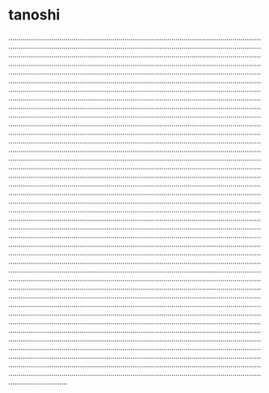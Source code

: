# tanoshi
.............................................................................................................................................................................................................................................................................................................................................................................................................................................................................................................................................................................................................................................................................................................................................................................................................................................................................................................................................................................................................................................................................................................................................................................................................................................................................................................................................................................................................................................................................................................................................................................................................................................................................................................................................................................................................................................................................................................................................................................................................................................................................................................................................................................................................................................................................................................................................................................................................................................................................................................................................................................................................................................................................................................................................................................................................................................................................................................................................................................................................................................................................................................................................................................................................................................................................................................................................................................................................................................................................................................................................................................................................................................................................................................................................................................................................................................................................................................................................................................................................................................................................................................................................................................................................................................................................................................................................................................................................................................................................................................................................................................................................................................................................................................................................................................................................................................................................................................................................................................................................................................................................................................................................................................................